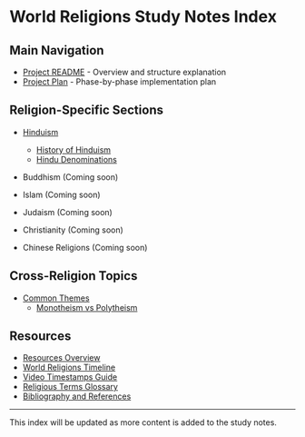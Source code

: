 # World Religions Study Notes Index

## Main Navigation

- [Project README](./README.md) - Overview and structure explanation
- [Project Plan](../plan.md) - Phase-by-phase implementation plan

## Religion-Specific Sections

- [Hinduism](./hinduism/README.md)
  - [History of Hinduism](./hinduism/history/README.md)
  - [Hindu Denominations](./hinduism/denominations/README.md)

- Buddhism (Coming soon)
- Islam (Coming soon)
- Judaism (Coming soon)
- Christianity (Coming soon)
- Chinese Religions (Coming soon)

## Cross-Religion Topics

- [Common Themes](./common_themes/README.md)
  - [Monotheism vs Polytheism](./common_themes/monotheism_polytheism.md)

## Resources

- [Resources Overview](./resources/README.md)
- [World Religions Timeline](./resources/timeline.md)
- [Video Timestamps Guide](./resources/video_timestamps.md)
- [Religious Terms Glossary](./resources/glossary.md)
- [Bibliography and References](./resources/bibliography.md)

---

This index will be updated as more content is added to the study notes.
